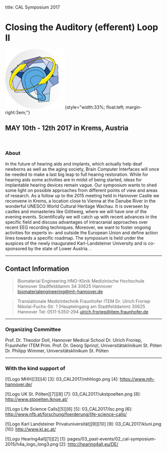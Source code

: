 title: CAL Symposium 2017

# Closing the Auditory (efferent) Loop II



![Logo CAL 2017](03_CAL2017/cal23.png){style="width:33%; float:left; margin-right:3em;"}



## MAY 10th - 12th 2017 in Krems, Austria

<br style="clear:both">



### About
In the future of hearing aids and implants, which actually help deaf newborns as well as the aging society, Brain Computer Interfaces will once be needed to make a last big leap to full hearing restoration. While for hearing aids some activities are in midst of being started, ideas for implantable hearing devices remain vague. Our symposium wants to shed some light on possible approaches from different points of view and areas of research. As a follow up to the 2015 meeting held in Hannover Castle we reconvene in Krems, a location close to Vienna at the Danube River in the wonderful UNESCO World Cultural Heritage Wachau. It is overseen by castles and monasteries like Göttweig, where we will have one of the evening events. Scientifically we will catch up with recent advances in the specific field and discuss advantages of intracranial approaches over recent EEG recording techniques. Moreover, we want to foster ongoing activities for experts in- and outside the European Union and define action lines towards a specific roadmap. The symposium is held under the auspices of the newly inaugurated Karl-Landsteiner University and is co-sponsored by the state of Lower Austria.
.



<!-- ![Schloss Herrenhausen](02_cal-symposium-2015/ssh_cropped.png){.img-rounded} -->


-------------------

Contact Information
-------------------

> Biomaterial Engineering
> HNO-Klinik
> Medizinische Hochschule Hannover
> Stadtfelddamm 34
> 30625 Hannover
> [biomaterialengineering@mh-hannover.de](mailto:biomaterialengineering@mh-hannover.de)

> Translationale Medizintechnik
> Fraunhofer ITEM
> Dr. Ulrich Froriep
> Nikolai-Fuchs-Str. 1 (Haupteingang am Stadtfelddamm)
> 30625 Hannover
> Tel: 0511-5350-294
> ulrich.froriep@item.fraunhofer.de

------------------------
### Organizing Committee

Prof. Dr. Theodor Doll, Hannover Medical School
Dr. Ulrich Froriep, Fraunhofer ITEM 
Prim. Prof. Dr. Georg Sprinzl, Universitätsklinikum St. Pöten
Dr. Philipp Wimmer, Universitätsklinikum St. Pölten

----------------------------
### With the kind support of


[![Logo MHH][3]][4]
[3]: 03_CAL2017/mhhlogo.png
[4]: https://www.mh-hannover.de/

<!--![Logo MHH](03_CAL2017/mhhlogo.png)-->


[![Logo UK St. Pölten][7]][8]
[7]: 03_CAL2017/ukstpoelten.png
[8]: http://www.stpoelten.lknoe.at/

[![Logo Life Science Calls][5]][6]
[5]: 03_CAL2017/lsc.png
[6]: http://www.nfb.at/forschung/foerderung/life-science-calls/

[![Logo Karl Landsteiner Privatuniversität][9]][10]
[9]: 03_CAL2017/kluni.png
[10]: http://www.kl.ac.at/



[![Logo Hearing4all][1]][2]
[1]: pages/03_past-events/02_cal-symposium-2015/h4a_logo_long3.png
[2]: http://hearing4all.eu/DE/

<!--![Logo Hearing4all](03_past-events/02_cal-symposium-2015/h4a_logo_long3.png){.img-rounded}-->


